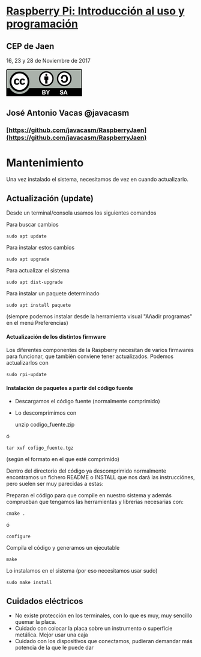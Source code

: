 # [Raspberry Pi: Introducción al uso y programación](http://www.juntadeandalucia.es/educacion/portals/web/cep-jaen/index.php/es-ES/formacion/convocatorias/771-abierto-plazo-de-inscripcion-a-la-actividad-raspberry-pi-introduccion-al-uso-y-programacion-162319ge102)

## CEP de Jaen

16, 23 y 28 de Noviembre de 2017

![CC](./images/Licencia_CC.png)
## José Antonio Vacas  @javacasm

### [https://github.com/javacasm/RaspberryJaen](https://github.com/javacasm/RaspberryJaen)

# Mantenimiento

Una vez instalado el sistema, necesitamos de vez en cuando actualizarlo.

## Actualización (update)

Desde un terminal/consola usamos los siguientes comandos

Para buscar cambios

	sudo apt update

Para instalar estos cambios

	sudo apt upgrade

Para actualizar el sistema

	sudo apt dist-upgrade

Para instalar un paquete determinado

	sudo apt install paquete

(siempre podemos instalar desde la herramienta visual "Añadir programas" en el menú Preferencias)

#### Actualización de los distintos firmware

Los diferentes componentes de la Raspberry necesitan de varios firmwares para funcionar, que también conviene tener actualizados. Podemos actualizarlos con


	sudo rpi-update

#### Instalación de paquetes a partir del código fuente

* Descargamos el código fuente (normalmente comprimido)
* Lo descomprimimos con

	unzip codigo_fuente.zip

ó

	tar xvf cofigo_fuente.tgz

(según el formato en el que esté comprimido)

Dentro del directorio del código ya descomprimido normalmente encontramos un fichero README o INSTALL que nos dará las instrucciónes, pero suelen ser muy parecidas a estas:

Preparan el código para que compile en nuestro sistema y además comprueban que tengamos las herramientas y librerías necesarias con:

	cmake .

ó

	configure

Compila el código y generamos un ejecutable

	make

Lo instalamos en el sistema (por eso necesitamos usar sudo)

	sudo make install



## Cuidados eléctricos

* No existe protección en los terminales, con lo que es muy, muy sencillo quemar la placa.
* Cuidado con colocar la placa sobre un instrumento o superficie metálica. Mejor usar una caja
* Cuidado con los dispositivos que conectamos, pudieran demandar más potencia de la que le puede dar
